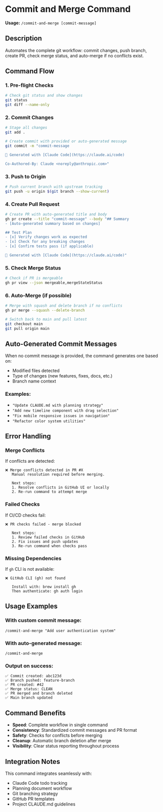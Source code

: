 # Commit and Merge Command

**Usage:** `/commit-and-merge [commit-message]`

## Description
Automates the complete git workflow: commit changes, push branch, create PR, check merge status, and auto-merge if no conflicts exist.

## Command Flow

### 1. Pre-flight Checks
```bash
# Check git status and show changes
git status
git diff --name-only
```

### 2. Commit Changes
```bash
# Stage all changes
git add .

# Create commit with provided or auto-generated message
git commit -m "commit-message

🤖 Generated with [Claude Code](https://claude.ai/code)

Co-Authored-By: Claude <noreply@anthropic.com>"
```

### 3. Push to Origin
```bash
# Push current branch with upstream tracking
git push -u origin $(git branch --show-current)
```

### 4. Create Pull Request
```bash
# Create PR with auto-generated title and body
gh pr create --title "commit-message" --body "## Summary
- [Auto-generated summary based on changes]

## Test Plan
- [x] Verify changes work as expected
- [x] Check for any breaking changes
- [x] Confirm tests pass (if applicable)

🤖 Generated with [Claude Code](https://claude.ai/code)"
```

### 5. Check Merge Status
```bash
# Check if PR is mergeable
gh pr view --json mergeable,mergeStateStatus
```

### 6. Auto-Merge (if possible)
```bash
# Merge with squash and delete branch if no conflicts
gh pr merge --squash --delete-branch

# Switch back to main and pull latest
git checkout main
git pull origin main
```

## Auto-Generated Commit Messages
When no commit message is provided, the command generates one based on:
- Modified files detected
- Type of changes (new features, fixes, docs, etc.)
- Branch name context

### Examples:
- `"Update CLAUDE.md with planning strategy"`
- `"Add new timeline component with drag selection"`
- `"Fix mobile responsive issues in navigation"`
- `"Refactor color system utilities"`

## Error Handling

### Merge Conflicts
If conflicts are detected:
```
❌ Merge conflicts detected in PR #X
   Manual resolution required before merging.
   
   Next steps:
   1. Resolve conflicts in GitHub UI or locally
   2. Re-run command to attempt merge
```

### Failed Checks
If CI/CD checks fail:
```
❌ PR checks failed - merge blocked
   
   Next steps:
   1. Review failed checks in GitHub
   2. Fix issues and push updates
   3. Re-run command when checks pass
```

### Missing Dependencies
If `gh` CLI is not available:
```
❌ GitHub CLI (gh) not found
   
   Install with: brew install gh
   Then authenticate: gh auth login
```

## Usage Examples

### With custom commit message:
```
/commit-and-merge "Add user authentication system"
```

### With auto-generated message:
```
/commit-and-merge
```

### Output on success:
```
✅ Commit created: abc123d
✅ Branch pushed: feature-branch
✅ PR created: #42
✅ Merge status: CLEAN
✅ PR merged and branch deleted
✅ Main branch updated
```

## Command Benefits
- **Speed**: Complete workflow in single command
- **Consistency**: Standardized commit messages and PR format
- **Safety**: Checks for conflicts before merging
- **Cleanup**: Automatic branch deletion after merge
- **Visibility**: Clear status reporting throughout process

## Integration Notes
This command integrates seamlessly with:
- Claude Code todo tracking
- Planning document workflow
- Git branching strategy
- GitHub PR templates
- Project CLAUDE.md guidelines